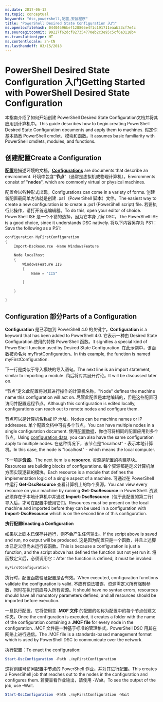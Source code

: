 ```yaml
---
ms.date: 2017-06-12
ms.topic: conceptual
keywords: "dsc,powershell,配置,安装程序"
title: "PowerShell Desired State Configuration 入门"
ms.openlocfilehash: 04404696bef128805e4f1c191711eaab33cf7e4c
ms.sourcegitcommit: 99227f62dcf827354770eb2c3e95c5cf6a3118b4
ms.translationtype: HT
ms.contentlocale: zh-CN
ms.lasthandoff: 03/15/2018
---
```

# <a name="getting-started-with-powershell-desired-state-configuration"></a><span data-ttu-id="4a196-103">PowerShell Desired State Configuration 入门</span><span class="sxs-lookup"><span data-stu-id="4a196-103">Getting Started with PowerShell Desired State Configuration</span></span> #

<span data-ttu-id="4a196-104">本指南介绍了如何开始创建 PowerShell Desired State Configuration文档并将其应用到计算机中。</span><span class="sxs-lookup"><span data-stu-id="4a196-104">This guide describes how to begin creating PowerShell Desired State Configuration documents and apply them to machines.</span></span> <span data-ttu-id="4a196-105">假定你基本熟悉 PowerShell cmdlet、模块和函数。</span><span class="sxs-lookup"><span data-stu-id="4a196-105">It assumes basic familiarity with PowerShell cmdlets, modules, and functions.</span></span> 


## <a name="create-a-configuration"></a><span data-ttu-id="4a196-106">创建配置</span><span class="sxs-lookup"><span data-stu-id="4a196-106">Create a Configuration</span></span> ##

<span data-ttu-id="4a196-107">[**配置**](https://msdn.microsoft.com/powershell/dsc/configurations)是描述环境的文档。</span><span class="sxs-lookup"><span data-stu-id="4a196-107">[**Configurations**](https://msdn.microsoft.com/powershell/dsc/configurations) are documents that describe an environment.</span></span> <span data-ttu-id="4a196-108">环境中包含“**节点**”（通常是虚拟机或物理计算机）。</span><span class="sxs-lookup"><span data-stu-id="4a196-108">Environments consist of "**nodes**", which are commonly virtual or physical machines.</span></span> 

<span data-ttu-id="4a196-109">配置会以各种形式出现。</span><span class="sxs-lookup"><span data-stu-id="4a196-109">Configurations can come in a variety of forms.</span></span> <span data-ttu-id="4a196-110">创建新配置最简单方法就是创建 .ps1（PowerShell 脚本）文件。</span><span class="sxs-lookup"><span data-stu-id="4a196-110">The easiest way to create a new configuration is to create a .ps1 (PowerShell script) file.</span></span> <span data-ttu-id="4a196-111">若要执行此操作，请打开首选编辑器。</span><span class="sxs-lookup"><span data-stu-id="4a196-111">To do this, open your editor of choice.</span></span> <span data-ttu-id="4a196-112">PowerShell ISE 是一个不错的选择，因为它本身了解 DSC。</span><span class="sxs-lookup"><span data-stu-id="4a196-112">The PowerShell ISE is a good choice, since it understands DSC natively.</span></span> <span data-ttu-id="4a196-113">将以下内容另存为 PS1：</span><span class="sxs-lookup"><span data-stu-id="4a196-113">Save the following as a PS1:</span></span>

```powershell
configuration MyFirstConfiguration
{
    Import-DscResource -Name WindowsFeature

    Node localhost
    {
        WindowsFeature IIS
        {
            Name = "IIS"

        }
        
    }

}
```
## <a name="parts-of-a-configuration"></a><span data-ttu-id="4a196-114">Configuration 部分</span><span class="sxs-lookup"><span data-stu-id="4a196-114">Parts of a Configuration</span></span> ##
<span data-ttu-id="4a196-115">**Configuration** 是已添加到 PowerShell 4.0 的关键字。</span><span class="sxs-lookup"><span data-stu-id="4a196-115">**Configuration** is a keyword that has been added to PowerShell 4.0.</span></span> <span data-ttu-id="4a196-116">它表示一种由 Desired State Configuration.使用的特殊 PowerShell 函数。</span><span class="sxs-lookup"><span data-stu-id="4a196-116">It signifies a special kind of PowerShell function used by Desired State Configuration.</span></span> <span data-ttu-id="4a196-117">在此示例中，该函数被命名为 myFirstConfiguration。</span><span class="sxs-lookup"><span data-stu-id="4a196-117">In this example, the function is named myFirstConfiguration.</span></span> 

<span data-ttu-id="4a196-118">下一行是类似于导入模块的导入语句。</span><span class="sxs-lookup"><span data-stu-id="4a196-118">The next line is an import statement, similar to importing a module.</span></span> <span data-ttu-id="4a196-119">稍后将对其展开讨论。</span><span class="sxs-lookup"><span data-stu-id="4a196-119">It will be discussed later on.</span></span>

<span data-ttu-id="4a196-120">“节点”定义此配置将对其进行操作的计算机名称。</span><span class="sxs-lookup"><span data-stu-id="4a196-120">"Node" defines the machine name this configuration will act on.</span></span> <span data-ttu-id="4a196-121">尽管此配置是本地编辑的，但是这些配置可访问并配置远程节点。</span><span class="sxs-lookup"><span data-stu-id="4a196-121">Although this configuration is edited locally, configurations can reach out to remote nodes and configure them.</span></span> 

<span data-ttu-id="4a196-122">节点可以是计算机名称或 IP 地址。</span><span class="sxs-lookup"><span data-stu-id="4a196-122">Nodes can be machine names or IP addresses.</span></span> <span data-ttu-id="4a196-123">单个配置文档中可有多个节点。</span><span class="sxs-lookup"><span data-stu-id="4a196-123">You can have multiple nodes in a single configuration document.</span></span> <span data-ttu-id="4a196-124">使用[配置数据](https://msdn.microsoft.com/powershell/dsc/configdata)，你也可将相同的配置应用到多个节点。</span><span class="sxs-lookup"><span data-stu-id="4a196-124">Using [configuration data](https://msdn.microsoft.com/powershell/dsc/configdata), you can also have the same configuration apply to multiple nodes.</span></span> <span data-ttu-id="4a196-125">在这种情况下，该节点是“localhost” - 表示本地计算机。</span><span class="sxs-lookup"><span data-stu-id="4a196-125">In this case, the node is "localhost" - which means the local computer.</span></span> 

<span data-ttu-id="4a196-126">下一项是[**资源**](https://msdn.microsoft.com/powershell/dsc/resources)。</span><span class="sxs-lookup"><span data-stu-id="4a196-126">The next item is a [**resource**](https://msdn.microsoft.com/powershell/dsc/resources).</span></span> <span data-ttu-id="4a196-127">资源是配置的构建基块。</span><span class="sxs-lookup"><span data-stu-id="4a196-127">Resources are building blocks of configurations.</span></span> <span data-ttu-id="4a196-128">每个资源都是定义计算机单方面实现逻辑的模块。</span><span class="sxs-lookup"><span data-stu-id="4a196-128">Each resource is a module that defines the implementation logic of a single aspect of a machine.</span></span> <span data-ttu-id="4a196-129">可通过在 PowerShell 中运行 **Get-DscResource** 查看计算机上的每个资源。</span><span class="sxs-lookup"><span data-stu-id="4a196-129">You can view every resource on your machine by running **Get-DscResource** in PowerShell.</span></span> <span data-ttu-id="4a196-130">资源必须存在于本地计算机中并通过 **Import-DscResource**（位于此配置的第二行）导入后，才可在配置中使用它们。</span><span class="sxs-lookup"><span data-stu-id="4a196-130">Resources must be present on the local machine and imported before they can be used in a configuration with **Import-DscResource** which is on the second line of this configuration.</span></span> 

<span data-ttu-id="4a196-131">**执行配置**</span><span class="sxs-lookup"><span data-stu-id="4a196-131">**Enacting a Configuration**</span></span>

<span data-ttu-id="4a196-132">如果以上脚本已保存并运行，则不会产生任何输出。</span><span class="sxs-lookup"><span data-stu-id="4a196-132">If the script above is saved and run, no output will be produced.</span></span> <span data-ttu-id="4a196-133">这是因为配置只是一个函数，并且上述脚本已定义但尚未运行该函数。</span><span class="sxs-lookup"><span data-stu-id="4a196-133">This is because a configuration is just a function, and the script above has defined the function but not yet run it.</span></span> <span data-ttu-id="4a196-134">将函数定义后，必须调用它：</span><span class="sxs-lookup"><span data-stu-id="4a196-134">After the function is defined, it must be invoked:</span></span>
```powershell
myFirstConfiguration
```

<span data-ttu-id="4a196-135">执行时，配置函数验证配置是否有效。</span><span class="sxs-lookup"><span data-stu-id="4a196-135">When executed, configuration functions validate the configuration is valid.</span></span> <span data-ttu-id="4a196-136">不应有语法错误，资源需定义所有强制参数，同时在执行前应导入所有资源。</span><span class="sxs-lookup"><span data-stu-id="4a196-136">It should have no syntax errors, resources should have all mandatory parameters defined, and all resources should be imported before execution.</span></span>

<span data-ttu-id="4a196-137">一旦执行配置，它将使用含 **.MOF 文件** 的配置的名称为配置中的每个节点创建文件夹。</span><span class="sxs-lookup"><span data-stu-id="4a196-137">Once the configuration is executed, it creates a folder with the name of the configuration containing a **.MOF file** for every node in the configuration.</span></span> <span data-ttu-id="4a196-138">.MOF 文件是一种基于标准的管理格式，PowerShell DSC 用其在网络上进行通信。</span><span class="sxs-lookup"><span data-stu-id="4a196-138">The .MOF file is a standards-based management format which is used by PowerShell DSC to communicate over the network.</span></span>

<span data-ttu-id="4a196-139">执行配置：</span><span class="sxs-lookup"><span data-stu-id="4a196-139">To enact the configuration:</span></span>
```powershell
Start-DscConfiguration -Path ./myFirstConfiguration
```
<span data-ttu-id="4a196-140">这将创建可访问配置中节点的 PowerShell 作业，并对其进行配置。</span><span class="sxs-lookup"><span data-stu-id="4a196-140">This creates a PowerShell job that reaches out to the nodes in the configuration and configures them.</span></span> <span data-ttu-id="4a196-141">若要查看作业输出，请使用 -Wait。</span><span class="sxs-lookup"><span data-stu-id="4a196-141">To see the output of the job, use -Wait.</span></span> 
```powershell
Start-DscConfiguration -Path ./myFirstConfiguration -Wait
```

